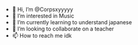 - 👋 Hi, I’m @Corpsxyyyyy
- 👀 I’m interested in Music
- 🌱 I’m currently learning to understand japanese
- 💞️ I’m looking to collaborate on a teacher
- 📫 How to reach me idk

<!---
Corpsxyyyyy/Corpsxyyyyy is a ✨ special ✨ repository because its `README.md` (this file) appears on your GitHub profile.
You can click the Preview link to take a look at your changes.
--->
